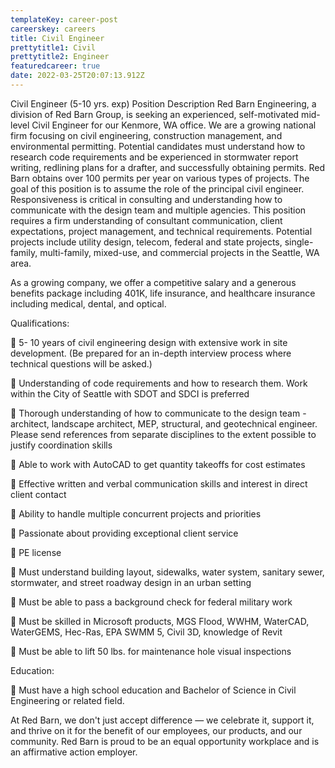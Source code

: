 ```yaml
---
templateKey: career-post
careerskey: careers
title: Civil Engineer
prettytitle1: Civil
prettytitle2: Engineer
featuredcareer: true
date: 2022-03-25T20:07:13.912Z
---
```

Civil Engineer (5-10 yrs. exp)
Position Description
Red Barn Engineering, a division of Red Barn Group, is seeking an experienced, self-motivated mid-level Civil Engineer for our Kenmore, WA office. We are a growing national firm focusing on civil engineering, construction management, and environmental permitting. 
Potential candidates must understand how to research code requirements and be experienced in stormwater report writing, redlining plans for a drafter, and successfully obtaining permits. Red Barn obtains over 100 permits per year on various types of projects.
The goal of this position is to assume the role of the principal civil engineer. Responsiveness is critical in consulting and understanding how to communicate with the design team and multiple agencies. This position requires a firm understanding of consultant communication, client expectations, project management, and technical requirements.
Potential projects include utility design, telecom, federal and state projects, single-family, multi-family, mixed-use, and commercial projects in the Seattle, WA area.  

As a growing company, we offer a competitive salary and a generous benefits package including 401K, life insurance, and healthcare insurance including medical, dental, and optical. 


Qualifications: 


	5- 10 years of civil engineering design with extensive work in site development. (Be prepared for an in-depth interview process where technical questions will be asked.) 


	Understanding of code requirements and how to research them. Work within the City of Seattle with SDOT and SDCI is preferred


	Thorough understanding of how to communicate to the design team - architect, landscape architect, MEP, structural, and geotechnical engineer. Please send references from separate disciplines to the extent possible to justify coordination skills


	Able to work with AutoCAD to get quantity takeoffs for cost estimates


	Effective written and verbal communication skills and interest in direct client contact


	Ability to handle multiple concurrent projects and priorities


	Passionate about providing exceptional client service


	PE license 


	Must understand building layout, sidewalks, water system, sanitary sewer, stormwater, and street roadway design in an urban setting


	Must be able to pass a background check for federal military work 


	Must be skilled in Microsoft products, MGS Flood, WWHM, WaterCAD, WaterGEMS, Hec-Ras, EPA SWMM 5, Civil 3D, knowledge of Revit


	Must be able to lift 50 lbs. for maintenance hole visual inspections


Education: 


	Must have a high school education and Bachelor of Science in Civil Engineering or related field. 


At Red Barn, we don't just accept difference — we celebrate it, support it, and thrive on it for the benefit of our employees, our products, and our community. Red Barn is proud to be an equal opportunity workplace and is an affirmative action employer.